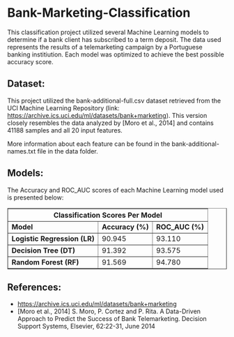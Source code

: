 # Bank-Marketing-Classification

This classification project utilized several Machine Learning models to determine if a bank client has subscribed to a term deposit. The data used represents the results of a telemarketing campaign by a Portuguese banking institiution. Each model was optimized to achieve the best possible accuracy score.

## Dataset:

This project utilized the bank-additional-full.csv dataset retrieved from the UCI Machine Learning Repository (link: https://archive.ics.uci.edu/ml/datasets/bank+marketing). This version closely resembles the data analyzed by [Moro et al., 2014] and contains 41188 samples and all 20 input features.

More information about each feature can be found in the bank-additional-names.txt file in the data folder.

## Models:

The Accuracy and ROC_AUC scores of each Machine Learning model used is presented below:

<table border = "1">
  <thead>
    <th colspan = "3">Classification Scores Per Model</th>
  </thead>
  <tbody>
    <tr>
      <td><b>Model</b></td>
      <td><b>Accuracy (%)</b></td>
      <td><b>ROC_AUC (%)</b></td>
    </tr>
    <tr>
      <td><b>Logistic Regression (LR)</b></td>
      <td>90.945</td>
      <td>93.110</td>
    </tr>
    <tr>
      <td><b>Decision Tree (DT)</b></td>
      <td>91.392</td>
      <td>93.575</td>
    </tr>
    <tr>
      <td><b>Random Forest (RF)</b></td>
      <td>91.569</td>
      <td>94.780</td>
    </tr>
  </tbody>
</table>

## References:

- https://archive.ics.uci.edu/ml/datasets/bank+marketing
- [Moro et al., 2014] S. Moro, P. Cortez and P. Rita. A Data-Driven Approach to Predict the Success of Bank Telemarketing. Decision Support Systems, Elsevier, 62:22-31, June 2014
